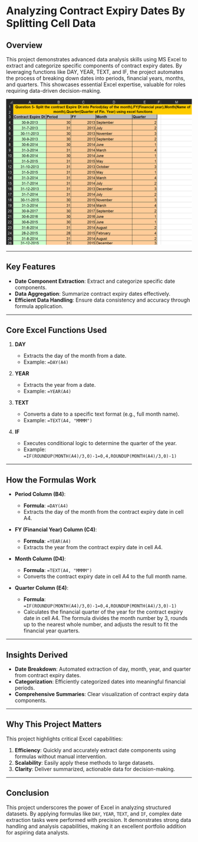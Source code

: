 # **Analyzing Contract Expiry Dates By Splitting Cell Data**

## **Overview**
This project demonstrates advanced data analysis skills using MS Excel to extract and categorize specific components of contract expiry dates. By leveraging functions like DAY, YEAR, TEXT, and IF, the project automates the process of breaking down dates into periods, financial years, months, and quarters. This showcases essential Excel expertise, valuable for roles requiring data-driven decision-making.

![Project Overview](Project_05_Image.png)

---

## **Key Features**
- **Date Component Extraction**: Extract and categorize specific date components.
- **Data Aggregation**: Summarize contract expiry dates effectively.
- **Efficient Data Handling**: Ensure data consistency and accuracy through formula application.

---

## **Core Excel Functions Used**
1. **DAY**
   - Extracts the day of the month from a date.
   - Example: `=DAY(A4)`

2. **YEAR**
   - Extracts the year from a date.
   - Example: `=YEAR(A4)`

3. **TEXT**
   - Converts a date to a specific text format (e.g., full month name).
   - Example: `=TEXT(A4, "MMMM")`

4. **IF**
   - Executes conditional logic to determine the quarter of the year.
   - Example: `=IF(ROUNDUP(MONTH(A4)/3,0)-1=0,4,ROUNDUP(MONTH(A4)/3,0)-1)`

---

## **How the Formulas Work**
- **Period Column (B4)**:
  - **Formula**: `=DAY(A4)`
  - Extracts the day of the month from the contract expiry date in cell A4.

- **FY (Financial Year) Column (C4)**:
  - **Formula**: `=YEAR(A4)`
  - Extracts the year from the contract expiry date in cell A4.

- **Month Column (D4)**:
  - **Formula**: `=TEXT(A4, "MMMM")`
  - Converts the contract expiry date in cell A4 to the full month name.

- **Quarter Column (E4)**:
  - **Formula**: `=IF(ROUNDUP(MONTH(A4)/3,0)-1=0,4,ROUNDUP(MONTH(A4)/3,0)-1)`
  - Calculates the financial quarter of the year for the contract expiry date in cell A4. The formula divides the month number by 3, rounds up to the nearest whole number, and adjusts the result to fit the financial year quarters.

---

## **Insights Derived**
- **Date Breakdown**: Automated extraction of day, month, year, and quarter from contract expiry dates.
- **Categorization**: Efficiently categorized dates into meaningful financial periods.
- **Comprehensive Summaries**: Clear visualization of contract expiry data components.

---

## **Why This Project Matters**
This project highlights critical Excel capabilities:
1. **Efficiency**: Quickly and accurately extract date components using formulas without manual intervention.
2. **Scalability**: Easily apply these methods to large datasets.
3. **Clarity**: Deliver summarized, actionable data for decision-making.

---

## **Conclusion**
This project underscores the power of Excel in analyzing structured datasets. By applying formulas like `DAY`, `YEAR`, `TEXT`, and `IF`, complex date extraction tasks were performed with precision. It demonstrates strong data handling and analysis capabilities, making it an excellent portfolio addition for aspiring data analysts.

